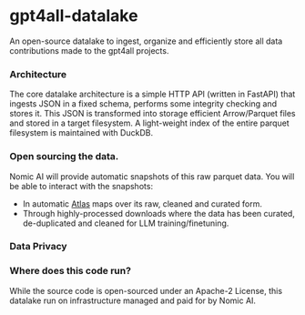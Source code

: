 # gpt4all-datalake
An open-source datalake to ingest, organize and efficiently store all data contributions made to the gpt4all projects.


### Architecture
The core datalake architecture is a simple HTTP API (written in FastAPI) that ingests JSON in a fixed schema, performs some integrity checking and stores it. This JSON is transformed into storage efficient Arrow/Parquet files and stored in a target filesystem. A light-weight index of the entire parquet filesystem is maintained with DuckDB.

### Open sourcing the data.
Nomic AI will provide automatic snapshots of this raw parquet data.
You will be able to interact with the snapshots:
- In automatic [Atlas](https://atlas.nomic.ai/) maps over its raw, cleaned and curated form.
- Through highly-processed downloads where the data has been curated, de-duplicated and cleaned for LLM training/finetuning.

### Data Privacy


### Where does this code run?
While the source code is open-sourced under an Apache-2 License, this datalake run on infrastructure managed and paid for by Nomic AI. 
